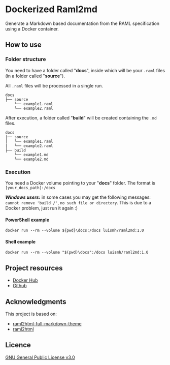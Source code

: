 # Dockerized Raml2md
Generate a Markdown based documentation from the RAML specification using a Docker container.

## How to use

### Folder structure

You need to have a folder called "**docs**", inside which will be your `.raml` files (in a folder called "**source**").

All `.raml` files will be processed in a single run.

```
docs
├── source
    └── example1.raml
    └── example2.raml
```
After execution, a folder called "**build**" will be created containing the `.md` files.
```
docs
├── source
│   └── example1.raml
|   └── example2.raml
├── build
    └── example1.md
    └── example2.md
```

### Execution

You need a Docker volume pointing to your "**docs**" folder. The format is `[your_docs_path]:/docs`

**_Windows users_:** in some cases you may get the following messages: `cannot remove 'build /'`, `no such file or directory`. This is due to a Docker problem, just run it again :)

#### PowerShell example
```
docker run --rm --volume ${pwd}\docs:/docs luismh/raml2md:1.0
```

#### Shell example
```
docker run --rm --volume "$(pwd)\docs":/docs luismh/raml2md:1.0
```

## Project resources

- [Docker Hub](https://hub.docker.com/r/luismh/raml2md)
- [Github](https://github.com/luis-martinez-herrera/dockerized-raml2md)

## Acknowledgments

This project is based on:
 - [raml2html-full-markdown-theme](https://github.com/Vanderhoof/raml2html-full-markdown-theme)
 - [raml2html](https://github.com/raml2html/raml2html)
 
## Licence

[GNU General Public License v3.0](https://choosealicense.com/licenses/gpl-3.0/)